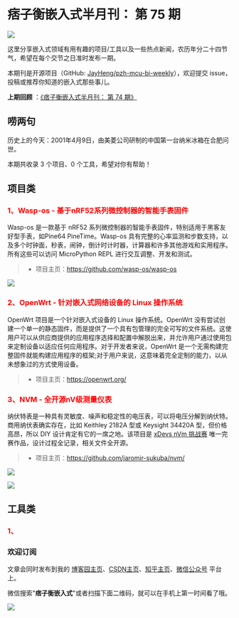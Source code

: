 # 痞子衡嵌入式半月刊： 第 75 期

![](http://henjay724.com/image/cnblogs/pzh_mcu_bi_weekly.PNG)

这里分享嵌入式领域有用有趣的项目/工具以及一些热点新闻，农历年分二十四节气，希望在每个交节之日准时发布一期。

本期刊是开源项目（GitHub: [JayHeng/pzh-mcu-bi-weekly](https://github.com/JayHeng/pzh-mcu-bi-weekly)），欢迎提交 issue，投稿或推荐你知道的嵌入式那些事儿。

**上期回顾** ：[《痞子衡嵌入式半月刊： 第 74 期》](https://www.cnblogs.com/henjay724/p/17238392.html)

## 唠两句

历史上的今天：2001年4月9日，由美菱公司研制的中国第一台纳米冰箱在合肥问世。

本期共收录 3 个项目、0 个工具，希望对你有帮助！

## 项目类

### <font color="red">1、Wasp-os - 基于nRF52系列微控制器的智能手表固件</font>

Wasp-os 是一款基于 nRF52 系列微控制器的智能手表固件，特别适用于黑客友好型手表，如Pine64 PineTime。Wasp-os 具有完整的心率监测和步数支持，以及多个时钟面，秒表，闹钟，倒计时计时器，计算器和许多其他游戏和实用程序。所有这些可以访问 MicroPython REPL 进行交互调整、开发和测试。

> * 项目主页：https://github.com/wasp-os/wasp-os

![](http://henjay724.com/image/biweekly20230409/Wasp-os.PNG)

### <font color="red">2、OpenWrt - 针对嵌入式网络设备的 Linux 操作系统</font>

OpenWrt 项目是一个针对嵌入式设备的 Linux 操作系统。OpenWrt 没有尝试创建一个单一的静态固件，而是提供了一个具有包管理的完全可写的文件系统。这使用户可以从供应商提供的应用程序选择和配置中解脱出来，并允许用户通过使用包来定制设备以适应任何应用程序。对于开发者来说，OpenWrt 是一个无需构建完整固件就能构建应用程序的框架;对于用户来说，这意味着完全定制的能力，以从未想象过的方式使用设备。

> * 项目主页：https://openwrt.org/

### <font color="red">3、NVM - 全开源nV级测量仪表</font>

纳伏特表是一种具有灵敏度、噪声和稳定性的电压表，可以将电压分解到纳伏特。商用纳伏表确实存在，比如 Keithley 2182A 型或 Keysight 34420A 型，但价格高昂，所以 DIY 设计肯定有它的一席之地。该项目是 [xDevs nVm 挑战赛](https://xdevs.com/article/nvm_comp/) 唯一完赛作品，设计过程全记录，相关文件全开源。

> * 项目主页：https://github.com/jaromir-sukuba/nvm/

![](http://henjay724.com/image/biweekly20230409/NVM1.PNG)

![](http://henjay724.com/image/biweekly20230409/NVM2.PNG)

## 工具类

### <font color="red">1、</font>


### 欢迎订阅

文章会同时发布到我的 [博客园主页](https://www.cnblogs.com/henjay724/)、[CSDN主页](https://blog.csdn.net/henjay724)、[知乎主页](https://www.zhihu.com/people/henjay724)、[微信公众号](http://weixin.sogou.com/weixin?type=1&query=痞子衡嵌入式) 平台上。

微信搜索"__痞子衡嵌入式__"或者扫描下面二维码，就可以在手机上第一时间看了哦。

![](http://henjay724.com/image/github/pzhMcu_qrcode_258x258.jpg)

